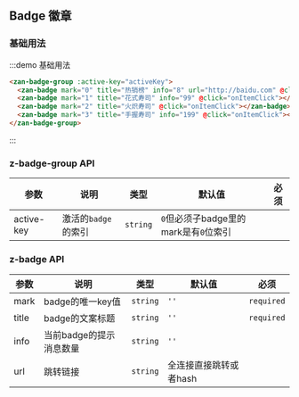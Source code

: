 ## Badge 徽章

### 基础用法

<script>
  export default {
    data() {
      return {
        activeKey: '2'
      };
    },
    methods: {
      onItemClick(e, data) {
        this.activeKey = data.mark;
      }
    }
  };
</script>

:::demo 基础用法
```html
<zan-badge-group :active-key="activeKey">
  <zan-badge mark="0" title="热销榜" info="8" url="http://baidu.com" @click="onItemClick"></zan-badge>
  <zan-badge mark="1" title="花式寿司" info="99" @click="onItemClick"></zan-badge>
  <zan-badge mark="2" title="火炽寿司" @click="onItemClick"></zan-badge>
  <zan-badge mark="3" title="手握寿司" info="199" @click="onItemClick"></zan-badge>
</zan-badge-group>
```
:::

### z-badge-group API

| 参数       | 说明      | 类型       | 默认值       | 必须      |
|-----------|-----------|-----------|-------------|-------------|
| active-key | 激活的`badge`的索引 | `string`  | `0`但必须子badge里的mark是有`0`位索引 |           |


### z-badge API
| 参数       | 说明      | 类型       | 默认值       | 必须       |
|-----------|-----------|-----------|-------------|-------------|
| mark | badge的唯一key值 | `string`  | `''`          | `required`         |
| title | badge的文案标题 | `string`  | `''`          | `required`          |
| info | 当前badge的提示消息数量 | `string`  | `''`         |           |
| url | 跳转链接 | `string`  | 全连接直接跳转或者hash          |           |
